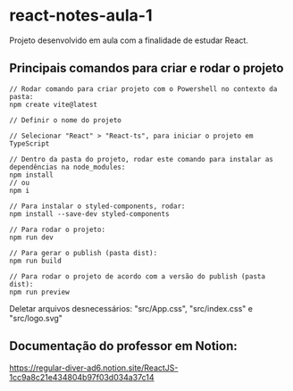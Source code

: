 # react-notes-aula-1
Projeto desenvolvido em aula com a finalidade de estudar React.

## Principais comandos para criar e rodar o projeto
```
// Rodar comando para criar projeto com o Powershell no contexto da pasta:
npm create vite@latest

// Definir o nome do projeto

// Selecionar "React" > "React-ts", para iniciar o projeto em TypeScript

// Dentro da pasta do projeto, rodar este comando para instalar as dependências na node_modules:
npm install 
// ou
npm i

// Para instalar o styled-components, rodar:
npm install --save-dev styled-components

// Para rodar o projeto:
npm run dev

// Para gerar o publish (pasta dist):
npm run build

// Para rodar o projeto de acordo com a versão do publish (pasta dist):
npm run preview
```

Deletar arquivos desnecessários: "src/App.css", "src/index.css" e "src/logo.svg"

## Documentação do professor em Notion:
https://regular-diver-ad6.notion.site/ReactJS-1cc9a8c21e434804b97f03d034a37c14
